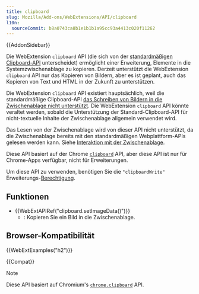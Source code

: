 ```yaml
---
title: clipboard
slug: Mozilla/Add-ons/WebExtensions/API/clipboard
l10n:
  sourceCommit: b8a0743ca8b1e1b1b1a95cc93a4413c020f11262
---
```


{{AddonSidebar}}

Die WebExtension `clipboard` API (die sich von der [standardmäßigen Clipboard-API](/de/docs/Web/API/Clipboard_API) unterscheidet) ermöglicht einer Erweiterung, Elemente in die Systemzwischenablage zu kopieren. Derzeit unterstützt die WebExtension `clipboard` API nur das Kopieren von Bildern, aber es ist geplant, auch das Kopieren von Text und HTML in der Zukunft zu unterstützen.

Die WebExtension `clipboard` API existiert hauptsächlich, weil die standardmäßige Clipboard-API [das Schreiben von Bildern in die Zwischenablage nicht unterstützt](https://w3c.github.io/clipboard-apis/#writing-to-clipboard). Die WebExtension `clipboard` API könnte veraltet werden, sobald die Unterstützung der Standard-Clipboard-API für nicht-textuelle Inhalte der Zwischenablage allgemein verwendet wird.

Das Lesen von der Zwischenablage wird von dieser API nicht unterstützt, da die Zwischenablage bereits mit den standardmäßigen Webplattform-APIs gelesen werden kann. Siehe [Interaktion mit der Zwischenablage](/de/docs/Mozilla/Add-ons/WebExtensions/Interact_with_the_clipboard#reading_from_the_clipboard).

Diese API basiert auf der Chrome [`clipboard`](https://developer.chrome.com/docs/apps/reference/clipboard) API, aber diese API ist nur für Chrome-Apps verfügbar, nicht für Erweiterungen.

Um diese API zu verwenden, benötigen Sie die `"clipboardWrite"` Erweiterungs-[Berechtigung](/de/docs/Mozilla/Add-ons/WebExtensions/manifest.json/permissions).

## Funktionen

- {{WebExtAPIRef("clipboard.setImageData()")}}
  - : Kopieren Sie ein Bild in die Zwischenablage.

## Browser-Kompatibilität

{{WebExtExamples("h2")}}

{{Compat}}

> [!NOTE]
> Diese API basiert auf Chromium's [`chrome.clipboard`](https://developer.chrome.com/docs/apps/reference/clipboard) API.
